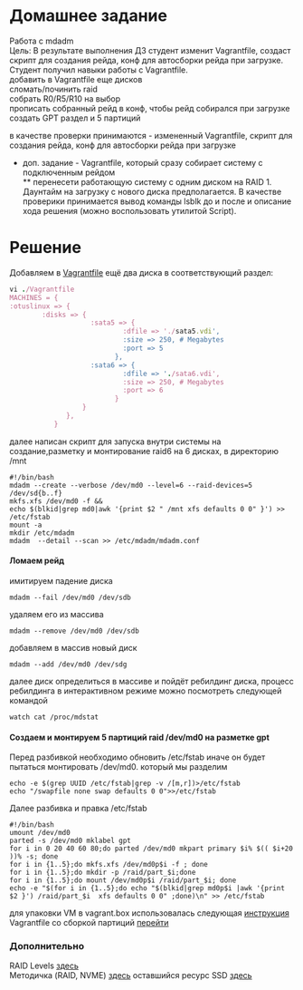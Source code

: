 # Домашнее задание
Работа с mdadm  
Цель: В результате выполнения ДЗ студент изменит Vagrantfile, создаст скрипт для создания рейда, конф для автосборки рейда при загрузке. Студент получил навыки работы с Vagrantfile.  
добавить в Vagrantfile еще дисков  
сломать/починить raid  
собрать R0/R5/R10 на выбор  
прописать собранный рейд в конф, чтобы рейд собирался при загрузке  
создать GPT раздел и 5 партиций  
  
в качестве проверки принимаются - измененный Vagrantfile, скрипт для создания рейда, конф для автосборки рейда при загрузке  
* доп. задание - Vagrantfile, который сразу собирает систему с подключенным рейдом  
** перенесети работающую систему с одним диском на RAID 1. Даунтайм на загрузку с нового диска предполагается. В качестве проверики принимается вывод команды lsblk до и после и описание хода решения (можно воспользовать утилитой Script).  


# Решение  
Добавляем в [Vagrantfile](https://github.com/dbudakov/2.FS/blob/master/Vagrantfile) ещё два диска в соответствующий раздел:
```ruby
vi ./Vagrantfile  
MACHINES = {  
:otuslinux => {  
        :disks => {  
                    :sata5 => {    
                            :dfile => './sata5.vdi',    
                            :size => 250, # Megabytes  
                            :port => 5  
                          },  
                    :sata6 => {    
                            :dfile => './sata6.vdi',    
                            :size => 250, # Megabytes   
                            :port => 6  
                          }  
                  }  
              },  
           }    
```                
далее написан скрипт для запуска внутри системы на создание,разметку и монтирование raid6 на 6 дисках, в директорию /mnt  
```shell
#!/bin/bash
mdadm --create --verbose /dev/md0 --level=6 --raid-devices=5 /dev/sd{b..f} 
mkfs.xfs /dev/md0 -f &&  
echo $(blkid|grep md0|awk '{print $2 " /mnt xfs defaults 0 0" }') >> /etc/fstab   
mount -a  
mkdir /etc/mdadm
mdadm  --detail --scan >> /etc/mdadm/mdadm.conf
```
#### Ломаем рейд  
имитируем падение диска  
```
mdadm --fail /dev/md0 /dev/sdb  
```
удаляем его из массива  
```
mdadm --remove /dev/md0 /dev/sdb  
```
добавляем в массив новый диск  
```
mdadm --add /dev/md0 /dev/sdg  
```
далее диск определиться в массиве и пойдёт ребилдинг диска,
процесс ребилдинга в интерактивном режиме можно посмотреть следующей командой
```
watch cat /proc/mdstat  
```  
#### Создаем и монтируем 5 партиций raid /dev/md0 на разметке gpt  
Перед разбивкой необходимо обновить /etc/fstab иначе он будет пытаться монтировать /dev/md0. который мы разделим
```shell
echo -e $(grep UUID /etc/fstab|grep -v /[m,r])>/etc/fstab
echo "/swapfile none swap defaults 0 0">>/etc/fstab
```
Далее разбивка и правка /etc/fstab  
```shell
#!/bin/bash
umount /dev/md0
parted -s /dev/md0 mklabel gpt   
for i in 0 20 40 60 80;do parted /dev/md0 mkpart primary $i% $(( $i+20 ))% -s; done 
for i in {1..5};do mkfs.xfs /dev/md0p$i -f ; done  
for i in {1..5};do mkdir -p /raid/part_$i;done  
for i in {1..5};do mount /dev/md0p$i /raid/part_$i; done
echo -e "$(for i in {1..5};do echo "$(blkid|grep md0p$i |awk '{print $2 }') /raid/part_$i  xfs defaults 0 0" ;done)\n" >> /etc/fstab
```  
для упаковки VM в vagrant.box использовалась следующая [инструкция](https://github.com/dbudakov/support/blob/master/vagrant_help.md)  
Vagrantfile со сборкой партиций [перейти](https://github.com/dbudakov/2.FS/blob/master/Vagrantfile_custom)  

### Дополнительно
RAID Levels [здесь](http://www.raid-calculator.com/raid-types-reference.aspx)  
Методичка (RAID, NVME) [здесь](https://docs.google.com/document/d/1m4niuv-rxMbLjdQ4qS8xG-UpMlMUA8C5yKRQ3IVEi-M/edit)
оставшийся ресурс SSD [здесь](https://bookflow.ru/kak-uznat-ostavshijsya-resurs-ssd-v-linux/)
